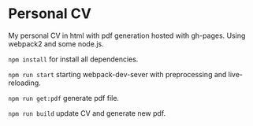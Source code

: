 # Personal CV
My personal CV in html with pdf generation hosted with gh-pages. Using webpack2 and some node.js.

`npm install` for install all dependencies.

`npm run start` starting webpack-dev-sever with preprocessing and live-reloading.

`npm run get:pdf` generate pdf file.

`npm run build` update CV and generate new pdf.
